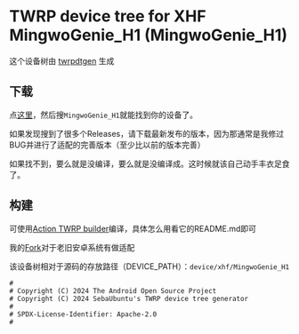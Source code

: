 # TWRP device tree for XHF MingwoGenie_H1 (MingwoGenie_H1)

这个设备树由 [twrpdtgen](https://github.com/twrpdtgen/twrpdtgen) 生成

## 下载

点[这里](https://github.com/ZH-XiJun/Action-TWRP-Builder/releases)，然后搜`MingwoGenie_H1`就能找到你的设备了。

如果发现搜到了很多个Releases，请下载最新发布的版本，因为那通常是我修过BUG并进行了适配的完善版本（至少比以前的版本完善）

如果找不到，要么就是没编译，要么就是没编译成。这时候就该自己动手丰衣足食了。

## 构建

可使用[Action TWRP builder](https://github.com/azwhikaru/Action-TWRP-Builder)编译，具体怎么用看它的README.md即可

我的[Fork](https://github.com/zh-xijun/action-twrp-builder)对于老旧安卓系统有做适配

该设备树相对于源码的存放路径（DEVICE_PATH）：`device/xhf/MingwoGenie_H1`

```
#
# Copyright (C) 2024 The Android Open Source Project
# Copyright (C) 2024 SebaUbuntu's TWRP device tree generator
#
# SPDX-License-Identifier: Apache-2.0
#
```
